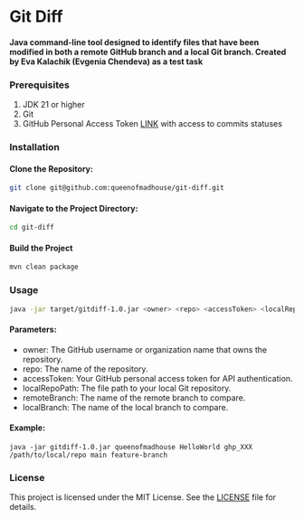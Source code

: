 # Git Diff

#### Java command-line tool designed to identify files that have been modified in both a remote GitHub branch and a local Git branch. Created by Eva Kalachik (Evgenia Chendeva) as a test task

### Prerequisites

1. JDK 21 or higher
2. Git
3. GitHub Personal Access Token [LINK](https://github.com/settings/tokens) with access to commits statuses

### Installation
#### Clone the Repository:
~~~bash
git clone git@github.com:queenofmadhouse/git-diff.git
~~~

#### Navigate to the Project Directory:
~~~bash
cd git-diff
~~~

#### Build the Project
~~~bash
mvn clean package
~~~

### Usage

~~~bash
java -jar target/gitdiff-1.0.jar <owner> <repo> <accessToken> <localRepoPath> <remoteBranch> <localBranch>
~~~

#### Parameters:

* owner: The GitHub username or organization name that owns the repository.
* repo: The name of the repository.
* accessToken: Your GitHub personal access token for API authentication.
* localRepoPath: The file path to your local Git repository.
* remoteBranch: The name of the remote branch to compare.
* localBranch: The name of the local branch to compare.

#### Example:
~~~
java -jar gitdiff-1.0.jar queenofmadhouse HelloWorld ghp_XXX /path/to/local/repo main feature-branch
~~~

### License

This project is licensed under the MIT License. See the [LICENSE](https://github.com/queenofmadhouse/git-diff/blob/main/LICENSE) file for details.